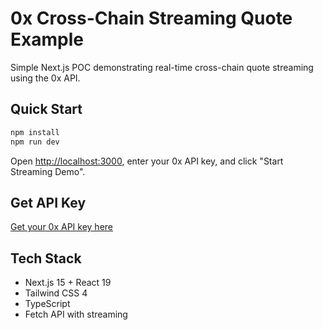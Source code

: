 # 0x Cross-Chain Streaming Quote Example

Simple Next.js POC demonstrating real-time cross-chain quote streaming using the 0x API.

## Quick Start

```bash
npm install
npm run dev
```

Open [http://localhost:3000](http://localhost:3000), enter your 0x API key, and click "Start Streaming Demo".


## Get API Key

[Get your 0x API key here](https://0x.org/docs/introduction/getting-started)

## Tech Stack

- Next.js 15 + React 19
- Tailwind CSS 4
- TypeScript
- Fetch API with streaming
